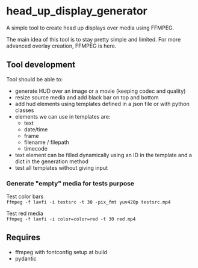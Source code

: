 # head_up_display_generator
A simple tool to create head up displays over media using FFMPEG.

The main idea of this tool is to stay pretty simple and limited. For more advanced
overlay creation, FFMPEG is here.

## Tool development
Tool should be able to:
- generate HUD over an image or a movie (keeping codec and quality)
- resize source media and add black bar on top and bottom
- add hud elements using templates defined in a json file or with python classes
- elements we can use in templates are:
    - text
    - date/time
    - frame
    - filename / filepath
    - timecode
- text element can be filled dynamically using an ID in the template and a dict in the generation method
- test all templates without giving input

### Generate "empty" media for tests purpose
Test color bars \
`ffmpeg -f lavfi -i testsrc -t 30 -pix_fmt yuv420p testsrc.mp4`

Test red media \
`ffmpeg -f lavfi -i color=color=red -t 30 red.mp4`

## Requires
- ffmpeg with fontconfig setup at build
- pydantic

